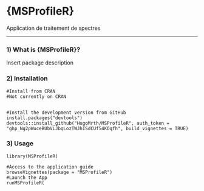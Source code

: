 # {MSProfileR}

Application de traitement de spectres
  
  
***
  
  
### 1) What is {MSProfileR}?

Insert package description

### 2) Installation

```
#Install from CRAN 
#Not currently on CRAN

  
#Install the development version from GitHub  
install.packages("devtools")
devtools::install_github("HugoMrth/MSProfileR", auth_token = "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", build_vignettes = TRUE)
```

### 3) Usage


```{r}
library(MSProfileR)

#Access to the application guide
browseVignettes(package = "MSProfileR")
#Launch the App
runMSProfileR( 
```
